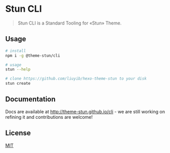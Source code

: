 # Stun CLI

> Stun CLI is a Standard Tooling for «Stun» Theme.

## Usage

```bash
# install
npm i -g @theme-stun/cli

# usage
stun --help

# clone https://github.com/liuyib/hexo-theme-stun to your disk
stun create
```

## Documentation

Docs are available at http://theme-stun.github.io/cli - we are still working on refining it and contributions are welcome!

## License

[MIT](https://github.com/theme-stun/stun-cli/blob/master/LICENSE)
